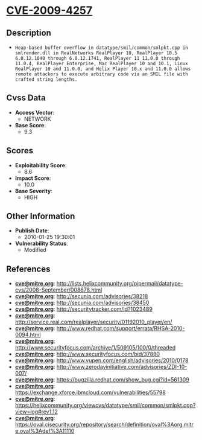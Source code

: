 
# [CVE-2009-4257](http://lists.helixcommunity.org/pipermail/datatype-cvs/2008-September/008678.html)

## Description

- `Heap-based buffer overflow in datatype/smil/common/smlpkt.cpp in smlrender.dll in RealNetworks RealPlayer 10, RealPlayer 10.5 6.0.12.1040 through 6.0.12.1741, RealPlayer 11 11.0.0 through 11.0.4, RealPlayer Enterprise, Mac RealPlayer 10 and 10.1, Linux RealPlayer 10 and 11.0.0, and Helix Player 10.x and 11.0.0 allows remote attackers to execute arbitrary code via an SMIL file with crafted string lengths.`

## Cvss Data

- **Access Vector**:
  - NETWORK
- **Base Score**:
  - 9.3

## Scores

- **Exploitability Score**:
  - 8.6
- **Impact Score**:
  - 10.0
- **Base Severity**:
  - HIGH

## Other Information

- **Publish Date**:
  - 2010-01-25 19:30:01
- **Vulnerability Status**:
  - Modified

## References

- **cve@mitre.org**: http://lists.helixcommunity.org/pipermail/datatype-cvs/2008-September/008678.html
- **cve@mitre.org**: http://secunia.com/advisories/38218
- **cve@mitre.org**: http://secunia.com/advisories/38450
- **cve@mitre.org**: http://securitytracker.com/id?1023489
- **cve@mitre.org**: http://service.real.com/realplayer/security/01192010_player/en/
- **cve@mitre.org**: http://www.redhat.com/support/errata/RHSA-2010-0094.html
- **cve@mitre.org**: http://www.securityfocus.com/archive/1/509105/100/0/threaded
- **cve@mitre.org**: http://www.securityfocus.com/bid/37880
- **cve@mitre.org**: http://www.vupen.com/english/advisories/2010/0178
- **cve@mitre.org**: http://www.zerodayinitiative.com/advisories/ZDI-10-007/
- **cve@mitre.org**: https://bugzilla.redhat.com/show_bug.cgi?id=561309
- **cve@mitre.org**: https://exchange.xforce.ibmcloud.com/vulnerabilities/55798
- **cve@mitre.org**: https://helixcommunity.org/viewcvs/datatype/smil/common/smlpkt.cpp?view=log#rev1.12
- **cve@mitre.org**: https://oval.cisecurity.org/repository/search/definition/oval%3Aorg.mitre.oval%3Adef%3A11110
